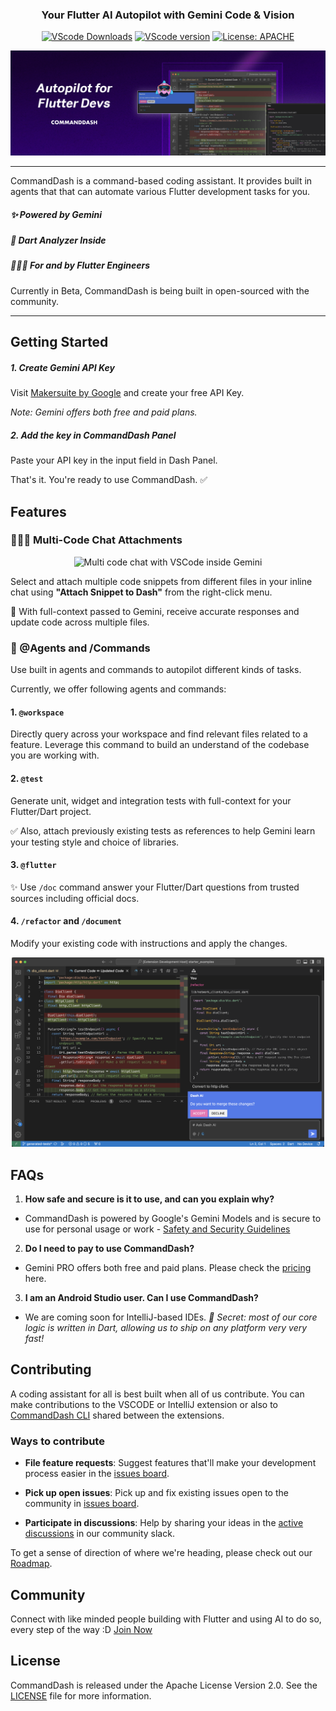 <div align="center">
<h3> Your Flutter AI Autopilot with Gemini Code & Vision</h3>

[![VScode Downloads](https://img.shields.io/visual-studio-marketplace/d/WelltestedAI.fluttergpt)](https://marketplace.visualstudio.com/items?itemName=WelltestedAI.fluttergpt&ssr=false#overview) [![VScode version](https://img.shields.io/visual-studio-marketplace/v/WelltestedAI.fluttergpt)](https://marketplace.visualstudio.com/items?itemName=WelltestedAI.fluttergpt&ssr=false#overview) [![License: APACHE](https://img.shields.io/badge/License-APACHE%202.0-yellow)](/LICENSE)
</div>
<img src="/assets/docs/poster.jpg"></a>

-----------------
CommandDash is a command-based coding assistant. It provides built in agents that that can automate various Flutter development tasks for you.

##### ✨ Powered by Gemini 
##### 🤝 Dart Analyzer Inside
##### 👨🏼‍💻 For and by Flutter Engineers

Currently in Beta, CommandDash is being built in open-sourced with the community.

-----------------
## Getting Started

##### 1. Create Gemini API Key
Visit [Makersuite by Google](https://makersuite.google.com/) and create your free API Key.

*Note: Gemini offers both free and paid plans.*
##### 2. Add the key in CommandDash Panel
Paste your API key in the input field in Dash Panel.

That's it. You're ready to use CommandDash. ✅

## Features

### 👨🏼‍💻 Multi-Code Chat Attachments
<p align="center">
<img src="/assets/docs/multi-code-attachment.gif" alt="Multi code chat with VSCode inside Gemini" width="500"/>
</p>

Select and attach multiple code snippets from different files in your inline chat using **"Attach Snippet to Dash"** from the right-click menu. 

🤝 With full-context passed to Gemini, receive accurate responses and update code across multiple files.

### 🚀 @Agents and /Commands

Use built in agents and commands to autopilot different kinds of tasks.

Currently, we offer following agents and commands:

#### 1. `@workspace`
Directly query across your workspace and find relevant files related to a feature. Leverage this command to build an understand of the codebase you are working with. 

#### 2. `@test`
Generate unit, widget and integration tests with full-context for your Flutter/Dart project. 

✅ Also, attach previously existing tests as references to help Gemini learn your testing style and choice of libraries. 

#### 3. `@flutter`
✨ Use `/doc` command answer your Flutter/Dart questions from trusted sources including official docs.

#### 4. `/refactor` and `/document`

Modify your existing code with instructions and apply the changes.

<p align="center">
<img src="/assets/docs/refactor-command.png" alt="Refactoring code with CommandDash" width="500"/>
</p>


## FAQs

1. **How safe and secure is it to use, and can you explain why?**
- CommandDash is powered by Google's  Gemini Models and is secure to use for personal usage or work - [Safety and Security Guidelines](https://blog.google/technology/ai/google-gemini-ai/#responsibility-safety)

2. **Do I need to pay to use CommandDash?**

- Gemini PRO offers both free and paid plans. Please check the [pricing](https://ai.google.dev/pricing) here.

3. **I am an Android Studio user. Can I use CommandDash?**
- We are coming soon for IntelliJ-based IDEs. *🤫 Secret: most of our core logic is written in Dart, allowing us to ship on any platform very very fast!*

## Contributing

A coding assistant for all is best built when all of us contribute. You can make contributions to the VSCODE or IntelliJ extension or also to [CommandDash CLI](https://github.com/Welltested-AI/commanddash) shared between the extensions.

### Ways to contribute

-  **File feature requests**: Suggest features that'll make your development process easier in the [issues board](https://github.com/Welltested-AI/fluttergpt/issues).

-  **Pick up open issues**: Pick up and fix existing issues open to the community in [issues board](https://github.com/Welltested-AI/fluttergpt/issues).

-  **Participate in discussions**: Help by sharing your ideas in the [active discussions](https://join.slack.com/t/welltested-ai/shared_invite/zt-25u09fty8-gaggH9HbmopB~4tialTrlA) in our community slack.

To get a sense of direction of where we're heading, please check out our [Roadmap](https://github.com/Welltested-AI/dash-ai?tab=readme-ov-file#roadmap).

## Community

Connect with like minded people building with Flutter and using AI to do so, every step of the way :D [Join Now](https://join.slack.com/t/welltested-ai/shared_invite/zt-25u09fty8-gaggH9HbmopB~4tialTrlA)

## License

CommandDash is released under the Apache License Version 2.0. See the [LICENSE](LICENSE) file for more information.